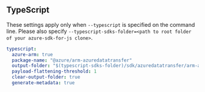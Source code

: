 ## TypeScript

These settings apply only when `--typescript` is specified on the command line.
Please also specify `--typescript-sdks-folder=<path to root folder of your azure-sdk-for-js clone>`.

``` yaml $(typescript)
typescript:
  azure-arm: true
  package-name: "@azure/arm-azuredatatransfer"
  output-folder: "$(typescript-sdks-folder)/sdk/azuredatatransfer/arm-azuredatatransfer"
  payload-flattening-threshold: 1
  clear-output-folder: true
  generate-metadata: true
```
